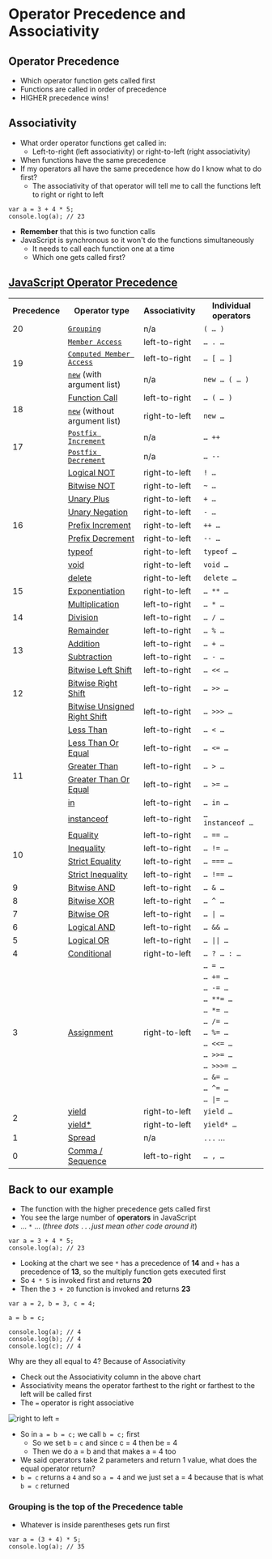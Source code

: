 # Operator Precedence and Associativity

## Operator Precedence
* Which operator function gets called first
* Functions are called in order of precedence
* HIGHER precedence wins!

## Associativity
* What order operator functions get called in:
    - Left-to-right (left associativity) or right-to-left (right associativity)
* When functions have the same precedence
* If my operators all have the same precedence how do I know what to do first?
    - The associativity of that operator will tell me to call the functions left to right or right to left

```
var a = 3 + 4 * 5;
console.log(a); // 23
```

* **Remember** that this is two function calls
* JavaScript is synchronous so it won't do the functions simultaneously
    - It needs to call each function one at a time
    - Which one gets called first?

## [JavaScript Operator Precedence](https://developer.mozilla.org/en-US/docs/Web/JavaScript/Reference/Operators/Operator_Precedence)

<table class="fullwidth-table">
 <tbody>
  <tr>
   <th>Precedence</th>
   <th>Operator type</th>
   <th>Associativity</th>
   <th>Individual operators</th>
  </tr>
  <tr>
   <td>20</td>
   <td><a href="/en-US/docs/Web/JavaScript/Reference/Operators/Grouping" title="The grouping operator ( ) controls the precedence of evaluation in expressions."><code>Grouping</code></a></td>
   <td>n/a</td>
   <td><code>( … )</code></td>
  </tr>
  <tr>
   <td rowspan="3">19</td>
   <td><a href="/en-US/docs/Web/JavaScript/Reference/Operators/Property_Accessors#Dot_notation" title="Property accessors provide access to an object's properties by using the dot notation or the bracket notation."><code>Member Access</code></a></td>
   <td>left-to-right</td>
   <td><code>… . …</code></td>
  </tr>
  <tr>
   <td><a href="/en-US/docs/Web/JavaScript/Reference/Operators/Property_Accessors#Bracket_notation" title="Property accessors provide access to an object's properties by using the dot notation or the bracket notation."><code>Computed Member Access</code></a></td>
   <td>left-to-right</td>
   <td><code>… [ … ]</code></td>
  </tr>
  <tr>
   <td><a href="/en-US/docs/Web/JavaScript/Reference/Operators/new" title="The new operator creates an instance of a user-defined object type or of one of the built-in object types that has a constructor function."><code>new</code></a> (with argument list)</td>
   <td>n/a</td>
   <td><code>new … ( … )</code></td>
  </tr>
  <tr>
   <td rowspan="2">18</td>
   <td><a href="/en-US/docs/Web/JavaScript/Guide/Functions">Function Call</a></td>
   <td>left-to-right</td>
   <td><code>… (&nbsp;<var>…&nbsp;</var>)</code></td>
  </tr>
  <tr>
   <td><a href="/en-US/docs/Web/JavaScript/Reference/Operators/new" title="The new operator creates an instance of a user-defined object type or of one of the built-in object types that has a constructor function."><code>new</code></a>&nbsp;(without argument list)</td>
   <td>right-to-left</td>
   <td><code>new …</code></td>
  </tr>
  <tr>
   <td rowspan="2">17</td>
   <td><a href="/en-US/docs/Web/JavaScript/Reference/Operators/Arithmetic_Operators#Increment" title="Arithmetic operators take numerical values (either literals or variables) as their operands and return a single numerical value. The standard arithmetic operators are addition (+), subtraction (-), multiplication (*), and division (/)."><code>Postfix Increment</code></a></td>
   <td>n/a</td>
   <td><code>… ++</code></td>
  </tr>
  <tr>
   <td><a href="/en-US/docs/Web/JavaScript/Reference/Operators/Arithmetic_Operators#Decrement" title="Arithmetic operators take numerical values (either literals or variables) as their operands and return a single numerical value. The standard arithmetic operators are addition (+), subtraction (-), multiplication (*), and division (/)."><code>Postfix Decrement</code></a></td>
   <td>n/a</td>
   <td><code>… --</code></td>
  </tr>
  <tr>
   <td rowspan="9">16</td>
   <td><a href="/en-US/docs/Web/JavaScript/Reference/Operators/Logical_Operators#Logical_NOT">Logical NOT</a></td>
   <td>right-to-left</td>
   <td><code>! …</code></td>
  </tr>
  <tr>
   <td><a href="/en-US/docs/Web/JavaScript/Reference/Operators/Bitwise_Operators#Bitwise_NOT">Bitwise NOT</a></td>
   <td>right-to-left</td>
   <td><code>~ …</code></td>
  </tr>
  <tr>
   <td><a href="/en-US/docs/Web/JavaScript/Reference/Operators/Arithmetic_Operators#Unary_plus">Unary Plus</a></td>
   <td>right-to-left</td>
   <td><code>+ …</code></td>
  </tr>
  <tr>
   <td><a href="/en-US/docs/Web/JavaScript/Reference/Operators/Arithmetic_Operators#Unary_negation">Unary Negation</a></td>
   <td>right-to-left</td>
   <td><code>- …</code></td>
  </tr>
  <tr>
   <td><a href="/en-US/docs/Web/JavaScript/Reference/Operators/Arithmetic_Operators#Increment">Prefix Increment</a></td>
   <td>right-to-left</td>
   <td><code>++ …</code></td>
  </tr>
  <tr>
   <td><a href="/en-US/docs/Web/JavaScript/Reference/Operators/Arithmetic_Operators#Decrement">Prefix Decrement</a></td>
   <td>right-to-left</td>
   <td><code>-- …</code></td>
  </tr>
  <tr>
   <td><a href="/en-US/docs/Web/JavaScript/Reference/Operators/typeof">typeof</a></td>
   <td>right-to-left</td>
   <td><code>typeof …</code></td>
  </tr>
  <tr>
   <td><a href="/en-US/docs/Web/JavaScript/Reference/Operators/void">void</a></td>
   <td>right-to-left</td>
   <td><code>void …</code></td>
  </tr>
  <tr>
   <td><a href="/en-US/docs/Web/JavaScript/Reference/Operators/delete">delete</a></td>
   <td>right-to-left</td>
   <td><code>delete …</code></td>
  </tr>
  <tr>
   <td>15</td>
   <td><a href="/en-US/docs/Web/JavaScript/Reference/Operators/Arithmetic_Operators#Exponentiation">Exponentiation</a></td>
   <td>right-to-left</td>
   <td><code>… ** …</code></td>
  </tr>
  <tr>
   <td rowspan="3">14</td>
   <td><a href="/en-US/docs/Web/JavaScript/Reference/Operators/Arithmetic_Operators#Multiplication">Multiplication</a></td>
   <td>left-to-right</td>
   <td><code>… *&nbsp;…</code></td>
  </tr>
  <tr>
   <td><a href="/en-US/docs/Web/JavaScript/Reference/Operators/Arithmetic_Operators#Division">Division</a></td>
   <td>left-to-right</td>
   <td><code>… /&nbsp;…</code></td>
  </tr>
  <tr>
   <td><a href="/en-US/docs/Web/JavaScript/Reference/Operators/Arithmetic_Operators#Remainder">Remainder</a></td>
   <td>left-to-right</td>
   <td><code>… %&nbsp;…</code></td>
  </tr>
  <tr>
   <td rowspan="2">13</td>
   <td><a href="/en-US/docs/Web/JavaScript/Reference/Operators/Arithmetic_Operators#Addition">Addition</a></td>
   <td>left-to-right</td>
   <td><code>… +&nbsp;…</code></td>
  </tr>
  <tr>
   <td><a href="/en-US/docs/Web/JavaScript/Reference/Operators/Arithmetic_Operators#Subtraction">Subtraction</a></td>
   <td>left-to-right</td>
   <td><code>… -&nbsp;…</code></td>
  </tr>
  <tr>
   <td rowspan="3">12</td>
   <td><a href="/en-US/docs/Web/JavaScript/Reference/Operators/Bitwise_Operators">Bitwise Left Shift</a></td>
   <td>left-to-right</td>
   <td><code>… &lt;&lt;&nbsp;…</code></td>
  </tr>
  <tr>
   <td><a href="/en-US/docs/Web/JavaScript/Reference/Operators/Bitwise_Operators">Bitwise Right Shift</a></td>
   <td>left-to-right</td>
   <td><code>… &gt;&gt;&nbsp;…</code></td>
  </tr>
  <tr>
   <td><a href="/en-US/docs/Web/JavaScript/Reference/Operators/Bitwise_Operators">Bitwise Unsigned Right Shift</a></td>
   <td>left-to-right</td>
   <td><code>… &gt;&gt;&gt;&nbsp;…</code></td>
  </tr>
  <tr>
   <td rowspan="6">11</td>
   <td><a href="/en-US/docs/Web/JavaScript/Reference/Operators/Comparison_Operators#Less_than_operator">Less Than</a></td>
   <td>left-to-right</td>
   <td><code>… &lt;&nbsp;…</code></td>
  </tr>
  <tr>
   <td><a href="/en-US/docs/Web/JavaScript/Reference/Operators/Comparison_Operators#Less_than__or_equal_operator">Less Than Or Equal</a></td>
   <td>left-to-right</td>
   <td><code>… &lt;=&nbsp;…</code></td>
  </tr>
  <tr>
   <td><a href="/en-US/docs/Web/JavaScript/Reference/Operators/Comparison_Operators#Greater_than_operator">Greater Than</a></td>
   <td>left-to-right</td>
   <td><code>… &gt;&nbsp;…</code></td>
  </tr>
  <tr>
   <td><a href="/en-US/docs/Web/JavaScript/Reference/Operators/Comparison_Operators#Greater_than_or_equal_operator">Greater Than Or Equal</a></td>
   <td>left-to-right</td>
   <td><code>… &gt;=&nbsp;…</code></td>
  </tr>
  <tr>
   <td><a href="/en-US/docs/Web/JavaScript/Reference/Operators/in">in</a></td>
   <td>left-to-right</td>
   <td><code>… in&nbsp;…</code></td>
  </tr>
  <tr>
   <td><a href="/en-US/docs/Web/JavaScript/Reference/Operators/instanceof">instanceof</a></td>
   <td>left-to-right</td>
   <td><code>… instanceof&nbsp;…</code></td>
  </tr>
  <tr>
   <td rowspan="4">10</td>
   <td><a href="/en-US/docs/Web/JavaScript/Reference/Operators/Comparison_Operators#Equality">Equality</a></td>
   <td>left-to-right</td>
   <td><code>… ==&nbsp;…</code></td>
  </tr>
  <tr>
   <td><a href="/en-US/docs/Web/JavaScript/Reference/Operators/Comparison_Operators#Inequality">Inequality</a></td>
   <td>left-to-right</td>
   <td><code>… !=&nbsp;…</code></td>
  </tr>
  <tr>
   <td><a href="/en-US/docs/Web/JavaScript/Reference/Operators/Comparison_Operators#Identity">Strict Equality</a></td>
   <td>left-to-right</td>
   <td><code>… ===&nbsp;…</code></td>
  </tr>
  <tr>
   <td><a href="/en-US/docs/Web/JavaScript/Reference/Operators/Comparison_Operators#Nonidentity">Strict Inequality</a></td>
   <td>left-to-right</td>
   <td><code>… !==&nbsp;…</code></td>
  </tr>
  <tr>
   <td>9</td>
   <td><a href="/en-US/docs/Web/JavaScript/Reference/Operators/Bitwise_Operators#Bitwise_AND">Bitwise AND</a></td>
   <td>left-to-right</td>
   <td><code>… &amp;&nbsp;…</code></td>
  </tr>
  <tr>
   <td>8</td>
   <td><a href="/en-US/docs/Web/JavaScript/Reference/Operators/Bitwise_Operators#Bitwise_XOR">Bitwise XOR</a></td>
   <td>left-to-right</td>
   <td><code>… ^&nbsp;…</code></td>
  </tr>
  <tr>
   <td>7</td>
   <td><a href="/en-US/docs/Web/JavaScript/Reference/Operators/Bitwise_Operators#Bitwise_OR">Bitwise OR</a></td>
   <td>left-to-right</td>
   <td><code>… |&nbsp;…</code></td>
  </tr>
  <tr>
   <td>6</td>
   <td><a href="/en-US/docs/Web/JavaScript/Reference/Operators/Logical_Operators#Logical_AND">Logical AND</a></td>
   <td>left-to-right</td>
   <td><code>… &amp;&amp;&nbsp;…</code></td>
  </tr>
  <tr>
   <td>5</td>
   <td><a href="/en-US/docs/Web/JavaScript/Reference/Operators/Logical_Operators#Logical_OR">Logical OR</a></td>
   <td>left-to-right</td>
   <td><code>… ||&nbsp;…</code></td>
  </tr>
  <tr>
   <td>4</td>
   <td><a href="/en-US/docs/Web/JavaScript/Reference/Operators/Conditional_Operator">Conditional</a></td>
   <td>right-to-left</td>
   <td><code>… ? … : …</code></td>
  </tr>
  <tr>
   <td rowspan="13">3</td>
   <td rowspan="13"><a href="/en-US/docs/Web/JavaScript/Reference/Operators/Assignment_Operators">Assignment</a></td>
   <td rowspan="13">right-to-left</td>
   <td><code>… =&nbsp;…</code></td>
  </tr>
  <tr>
   <td><code>… +=&nbsp;…</code></td>
  </tr>
  <tr>
   <td><code>… -=&nbsp;…</code></td>
  </tr>
  <tr>
   <td><code>… **=&nbsp;…</code></td>
  </tr>
  <tr>
   <td><code>… *=&nbsp;…</code></td>
  </tr>
  <tr>
   <td><code>… /=&nbsp;…</code></td>
  </tr>
  <tr>
   <td><code>… %=&nbsp;…</code></td>
  </tr>
  <tr>
   <td><code>… &lt;&lt;=&nbsp;…</code></td>
  </tr>
  <tr>
   <td><code>… &gt;&gt;=&nbsp;…</code></td>
  </tr>
  <tr>
   <td><code>… &gt;&gt;&gt;=&nbsp;…</code></td>
  </tr>
  <tr>
   <td><code>… &amp;=&nbsp;…</code></td>
  </tr>
  <tr>
   <td><code>… ^=&nbsp;…</code></td>
  </tr>
  <tr>
   <td><code>… |=&nbsp;…</code></td>
  </tr>
  <tr>
   <td rowspan="2">2</td>
   <td><a href="/en-US/docs/Web/JavaScript/Reference/Operators/yield">yield</a></td>
   <td>right-to-left</td>
   <td><code>yield&nbsp;…</code></td>
  </tr>
  <tr>
   <td><a href="/en-US/docs/Web/JavaScript/Reference/Operators/yield*">yield*</a></td>
   <td>right-to-left</td>
   <td><code>yield*&nbsp;…</code></td>
  </tr>
  <tr>
   <td>1</td>
   <td><a href="/en-US/docs/Web/JavaScript/Reference/Operators/Spread_operator">Spread</a></td>
   <td>n/a</td>
   <td><code>...</code>&nbsp;…</td>
  </tr>
  <tr>
   <td>0</td>
   <td><a href="/en-US/docs/Web/JavaScript/Reference/Operators/Comma_Operator">Comma / Sequence</a></td>
   <td>left-to-right</td>
   <td><code>… ,&nbsp;…</code></td>
  </tr>
 </tbody>
</table>

## Back to our example
* The function with the higher precedence gets called first
* You see the large number of **operators** in JavaScript
* ... `*` ... (_three dots `...`just mean other code around it_)


```
var a = 3 + 4 * 5;
console.log(a); // 23
```

* Looking at the chart we see `*` has a precedence of **14** and `+` has a precedence of **13**, so the multiply function gets executed first
* So `4 * 5` is invoked first and returns **20**
* Then the `3 + 20` function is invoked and returns **23**

```
var a = 2, b = 3, c = 4;

a = b = c;

console.log(a); // 4
console.log(b); // 4
console.log(c); // 4
```

Why are they all equal to 4?
Because of Associativity

* Check out the Associativity column in the above chart
* Associativity means the operator farthest to the right or farthest to the left will be called first
* The `=` operator is right associative

![right to left =](https://i.imgur.com/cQx3oHA.png)

* So in `a = b = c;` we call `b = c;` first
    - So we set `b` = `c` and since c = 4 then be = 4
    - Then we do a = b and that makes a = 4 too
* We said operators take 2 parameters and return 1 value, what does the equal operator return?
* `b = c` returns a `4` and so `a = 4` and we just set a = 4 because that is what `b = c` returned

### Grouping is the top of the Precedence table
* Whatever is inside parentheses gets run first

```
var a = (3 + 4) * 5; 
console.log(a); // 35
```
